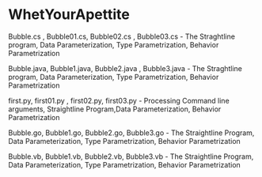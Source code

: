 # WhetYourApettite
 
Bubble.cs , Bubble01.cs, Bubble02.cs , Bubble03.cs
      - The Straghtline program, Data Parameterization, Type Parametrization, Behavior Parametrization


Bubble.java, Bubble1.java, Bubble2.java , Bubble3.java
      - The Straghtline program, Data Parameterization, Type Parametrization, Behavior Parametrization


first.py, first01.py , first02.py, first03.py 
      - Processing Command line arguments, Straightline Program,Data Parameterization,  Behavior Parametrization


Bubble.go, Bubble1.go, Bubble2.go, Bubble3.go
      - The Straightline Program, Data Parameterization, Type Parametrization, Behavior Parametrization


Bubble.vb, Bubble1.vb, Bubble2.vb, Bubble3.vb
      - The Straightline Program, Data Parameterization, Type Parametrization, Behavior Parametrization
